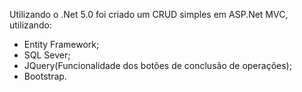 Utilizando o .Net 5.0 foi criado um CRUD simples em ASP.Net MVC, utilizando:
- Entity Framework;
- SQL Sever;
- JQuery(Funcionalidade dos botões de conclusão de operações);
- Bootstrap.
